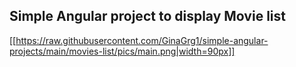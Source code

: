 ## Simple Angular project to display Movie list

[[https://raw.githubusercontent.com/GinaGrg1/simple-angular-projects/main/movies-list/pics/main.png|width=90px]]
